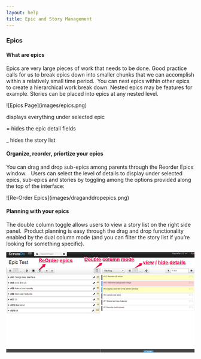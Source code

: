 ```yaml
---
layout: help
title: Epic and Story Management
---
```


### Epics

#### What are epics
<p>Epics are very large pieces of work that needs to be done. Good practice calls for us to break epics down into smaller chunks that we can accomplish within a relatively small time period.  You can nest epics within other epics to create a hierarchical work break down. Nested epics may be features for example.  Stories can be placed into epics at any nested level.
</p>
![Epics Page](images/epics.png)

<i class="icon-reorder"></i> displays everything under selected epic


= hides the epic detail fields


_ hides the story list 


#### Organize, reorder, priortize your epics
<p>
You can drag and drop sub-epics among parents through the Reorder Epics window.  
Users can select the level of details to display under selected epics, sub-epics and stories by toggling among the options provided along the top of the interface:

</p>
![Re-Order Epics](images/draganddropepics.png)



#### Planning with your epics


<p>  
The double column toggle allows users to view a story list on the right side panel.  Product planning is easy through the drag and drop functionality enabled by the dual column mode (and you can filter the story list if you’re looking for something specific).

</p>

![Drag and drop stories easily with two columns](images/doublecolumn.png)



